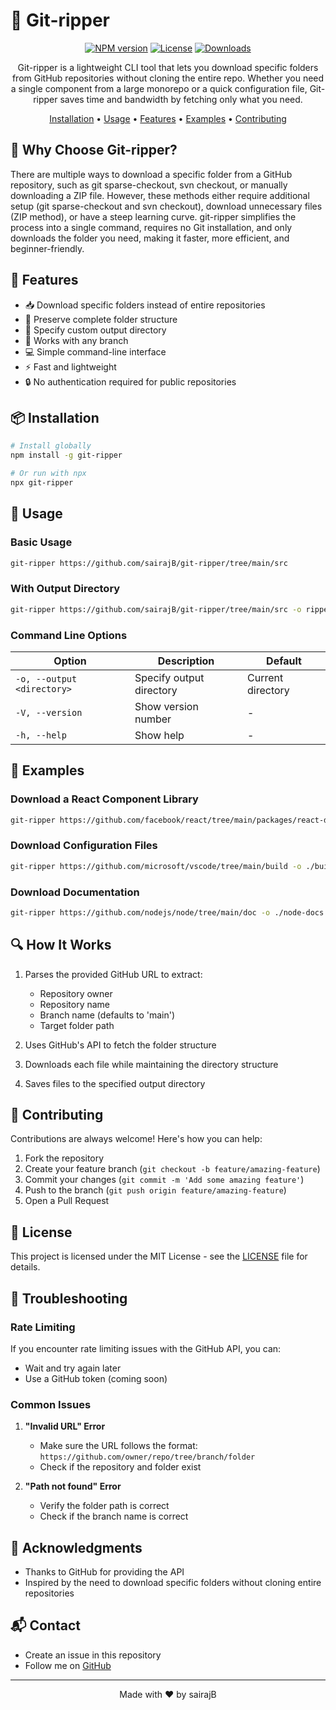 # 📁 Git-ripper

<div align="center">

[![NPM version](https://img.shields.io/npm/v/git-ripper.svg)](https://www.npmjs.com/package/git-ripperper)
[![License](https://img.shields.io/npm/l/git-ripper.svg)](https://github.com/yourusername/git-ripper/blob/main/LICENSE)
[![Downloads](https://img.shields.io/npm/dm/git-ripper.svg)](https://www.npmjs.com/package/git-ripper)

Git-ripper is a lightweight CLI tool that lets you download specific folders from GitHub repositories without cloning the entire repo. Whether you need a single component from a large monorepo or a quick configuration file, Git-ripper saves time and bandwidth by fetching only what you need.

[Installation](#installation) •
[Usage](#usage) •
[Features](#features) •
[Examples](#examples) •
[Contributing](#contributing)

</div>

## 💪 Why Choose Git-ripper?

There are multiple ways to download a specific folder from a GitHub repository, such as git sparse-checkout, svn checkout, or manually downloading a ZIP file. However, these methods either require additional setup (git sparse-checkout and svn checkout), download unnecessary files (ZIP method), or have a steep learning curve. git-ripper simplifies the process into a single command, requires no Git installation, and only downloads the folder you need, making it faster, more efficient, and beginner-friendly.

## 🚀 Features

- 📥 Download specific folders instead of entire repositories
- 🌳 Preserve complete folder structure
- 📂 Specify custom output directory
- 🔄 Works with any branch
- 💻 Simple command-line interface
- ⚡ Fast and lightweight
- 🔒 No authentication required for public repositories

## 📦 Installation

```bash
# Install globally
npm install -g git-ripper

# Or run with npx
npx git-ripper
```

## 🎯 Usage

### Basic Usage

```bash
git-ripper https://github.com/sairajB/git-ripper/tree/main/src
```

### With Output Directory

```bash
git-ripper https://github.com/sairajB/git-ripper/tree/main/src -o ripped-folder
```

### Command Line Options

| Option | Description | Default |
|--------|-------------|---------|
| `-o, --output <directory>` | Specify output directory | Current directory |
| `-V, --version` | Show version number | - |
| `-h, --help` | Show help | - |

## 📝 Examples

### Download a React Component Library
```bash
git-ripper https://github.com/facebook/react/tree/main/packages/react-dom
```

### Download Configuration Files
```bash
git-ripper https://github.com/microsoft/vscode/tree/main/build -o ./build-config
```

### Download Documentation
```bash
git-ripper https://github.com/nodejs/node/tree/main/doc -o ./node-docs
```

## 🔍 How It Works

1. Parses the provided GitHub URL to extract:
   - Repository owner
   - Repository name
   - Branch name (defaults to 'main')
   - Target folder path

2. Uses GitHub's API to fetch the folder structure
3. Downloads each file while maintaining the directory structure
4. Saves files to the specified output directory

## 🤝 Contributing

Contributions are always welcome! Here's how you can help:

1. Fork the repository
2. Create your feature branch (`git checkout -b feature/amazing-feature`)
3. Commit your changes (`git commit -m 'Add some amazing feature'`)
4. Push to the branch (`git push origin feature/amazing-feature`)
5. Open a Pull Request

## 📄 License

This project is licensed under the MIT License - see the [LICENSE](LICENSE) file for details.

## 🐛 Troubleshooting

### Rate Limiting
If you encounter rate limiting issues with the GitHub API, you can:
- Wait and try again later
- Use a GitHub token (coming soon)

### Common Issues

1. **"Invalid URL" Error**
   - Make sure the URL follows the format: `https://github.com/owner/repo/tree/branch/folder`
   - Check if the repository and folder exist

2. **"Path not found" Error**
   - Verify the folder path is correct
   - Check if the branch name is correct

## 🙏 Acknowledgments

- Thanks to GitHub for providing the API
- Inspired by the need to download specific folders without cloning entire repositories

## 📬 Contact

- Create an issue in this repository
- Follow me on [GitHub](https://github.com/sairajB)

---

<div align="center">
Made with ❤️ by sairajB
</div>
